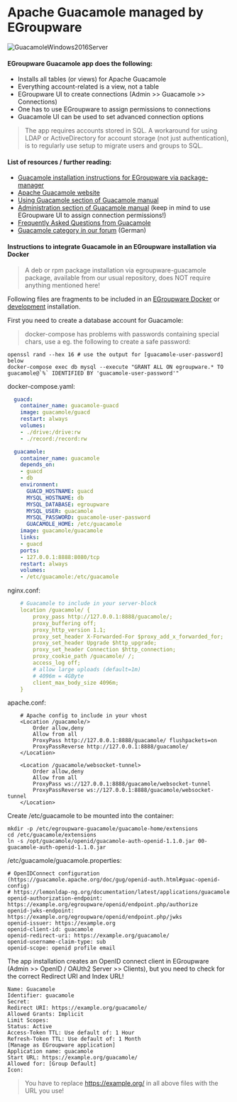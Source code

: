 # Apache Guacamole managed by EGroupware

![GuacamoleWindows2016Server](https://user-images.githubusercontent.com/972180/79756536-0df90280-831b-11ea-97ff-b3043d7b31e4.png)

#### EGroupware Guacamole app does the following:

* Installs all tables (or views) for Apache Guacamole
* Everything account-related is a view, not a table
* EGroupware UI to create connections (Admin >> Guacamole >> Connections)
* One has to use EGroupware to assign permissions to connections
* Guacamole UI can be used to set advanced connection options

> The app requires accounts stored in SQL. A workaround for using LDAP or ActiveDirectory for account storage (not just authentication), is to regularly use setup to migrate users and groups to SQL.

#### List of resources / further reading:
* [Guacamole installation instructions for EGroupware via package-manager](https://github.com/EGroupware/egroupware/wiki/Apache-Guacamole-managed-by-EGroupware)
* [Apache Guacamole website](https://guacamole.apache.org)
* [Using Guacamole section of Guacamole manual](https://guacamole.apache.org/doc/gug/using-guacamole.html)
* [Administration section of Guacamole manual](https://guacamole.apache.org/doc/gug/administration.html) (keep in mind to use EGroupware UI to assign connection permissions!)
* [Frequently Asked Questions from Guacamole](https://guacamole.apache.org/faq/)
* [Guacamole category in our forum](https://help.egroupware.org/c/deutsch/guacamole) (German)

#### Instructions to integrate Guacamole in an EGroupware installation via Docker
> A deb or rpm package installation via egroupware-guacamole package, available from our usual repository, does NOT require anything mentioned here!

Following files are fragments to be included in an [EGroupware Docker](https://github.com/EGroupware/egroupware/tree/master/doc/docker) or [development](https://github.com/EGroupware/egroupware/tree/master/doc/docker/development) installation.

First you need to create a database account for Guacamole:
> docker-compose has problems with passwords containing special chars, use a eg. the following to create a safe password:
```
openssl rand --hex 16 # use the output for [guacamole-user-password] below
docker-compose exec db mysql --execute "GRANT ALL ON egroupware.* TO guacamole@`%` IDENTIFIED BY 'guacamole-user-password'"
```

docker-compose.yaml:
```yaml
  guacd:
    container_name: guacamole-guacd
    image: guacamole/guacd
    restart: always
    volumes:
    - ./drive:/drive:rw
    - ./record:/record:rw

  guacamole:
    container_name: guacamole
    depends_on:
    - guacd
    - db
    environment:
      GUACD_HOSTNAME: guacd
      MYSQL_HOSTNAME: db
      MYSQL_DATABASE: egroupware
      MYSQL_USER: guacamole
      MYSQL_PASSWORD: guacamole-user-password
      GUACAMOLE_HOME: /etc/guacamole
    image: guacamole/guacamole
    links:
    - guacd
    ports:
    - 127.0.0.1:8888:8080/tcp
    restart: always
    volumes:
    - /etc/guacamole:/etc/guacamole
```
nginx.conf:
```yaml
    # Guacamole to include in your server-block
    location /guacamole/ {
        proxy_pass http://127.0.0.1:8888/guacamole/;
        proxy_buffering off;
        proxy_http_version 1.1;
        proxy_set_header X-Forwarded-For $proxy_add_x_forwarded_for;
        proxy_set_header Upgrade $http_upgrade;
        proxy_set_header Connection $http_connection;
        proxy_cookie_path /guacamole/ /;
        access_log off;
        # allow large uploads (default=1m)
        # 4096m = 4GByte
        client_max_body_size 4096m;
    }
```
apache.conf:
```
    # Apache config to include in your vhost
    <Location /guacamole/>
        Order allow,deny
        Allow from all
        ProxyPass http://127.0.0.1:8888/guacamole/ flushpackets=on
        ProxyPassReverse http://127.0.0.1:8888/guacamole/
    </Location>
    
    <Location /guacamole/websocket-tunnel>
        Order allow,deny
        Allow from all
        ProxyPass ws://127.0.0.1:8888/guacamole/websocket-tunnel
        ProxyPassReverse ws://127.0.0.1:8888/guacamole/websocket-tunnel
    </Location>
```
Create /etc/guacamole to be mounted into the container:
```
mkdir -p /etc/egroupware-guacamole/guacamole-home/extensions
cd /etc/guacamole/extensions
ln -s /opt/guacamole/openid/guacamole-auth-openid-1.1.0.jar 00-guacamole-auth-openid-1.1.0.jar
```
/etc/guacamole/guacamole.properties:
```
# OpenIDConnect configuration (https://guacamole.apache.org/doc/gug/openid-auth.html#guac-openid-config)
# https://lemonldap-ng.org/documentation/latest/applications/guacamole
openid-authorization-endpoint: https://example.org/egroupware/openid/endpoint.php/authorize
openid-jwks-endpoint: https://example.org/egroupware/openid/endpoint.php/jwks
openid-issuer: https://example.org
openid-client-id: guacamole
openid-redirect-uri: https://example.org/guacamole/
openid-username-claim-type: sub
openid-scope: openid profile email
```
The app installation creates an OpenID connect client in EGroupware (Admin >> OpenID / OAUth2 Server >> Clients), but you need to check for the correct Redirect URI and Index URL!
```
Name: Guacamole
Identifier: guacamole
Secret:
Redirect URI: https://example.org/guacamole/
Allowed Grants: Implicit
Limit Scopes:
Status: Active
Access-Token TTL: Use default of: 1 Hour
Refresh-Token TTL: Use default of: 1 Month
[Manage as EGroupware application]
Application name: guacamole
Start URL: https://example.org/guacamole/
Allowed for: [Group Default]
Icon:
```
> You have to replace https://example.org/ in all above files with the URL you use!
